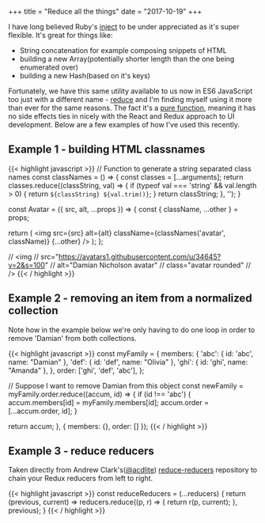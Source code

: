 +++
title = "Reduce all the things"
date = "2017-10-19"
+++

I have long believed Ruby's [inject](https://apidock.com/ruby/Enumerable/inject) to be under appreciated as it's super flexible. It's great for things like:

* String concatenation for example composing snippets of HTML
* building a new Array(potentially shorter length than the one being enumerated over)
* building a new Hash(based on it's keys)

Fortunately, we have this same utility available to us now in ES6 JavaScript too just with a different name - [reduce](https://developer.mozilla.org/en-US/docs/Web/JavaScript/Reference/Global_Objects/Array/Reduce) and I'm finding myself using it more than ever for the same reasons. The fact it's a [pure function](https://en.wikipedia.org/wiki/Pure_function), meaning it has no side effects ties in nicely with the React and Redux approach to UI development. Below are a few examples of how I've used this recently.

## Example 1 - building HTML classnames

{{< highlight javascript >}}
// Function to generate a string separated class names
const classNames = () => {
  const classes = [...arguments];
  return classes.reduce((classString, val) => {
    if (typeof val === 'string' && val.length > 0) {
      return `${classString} ${val.trim()}`;
    }
    return classString;
  }, '');
}

const Avatar = ({ src, alt, ...props }) => {
  const { className, ...other } = props;

  return (
    <img
      src={src}
      alt={alt}
      className={classNames('avatar', className)}
      {...other}
    />
  );
};

<Avatar
  src="https://avatars1.githubusercontent.com/u/34645?v=2&s=100"
  alt="Damian Nicholson avatar"
  className="rounded"
/>
// <img
//   src="https://avatars1.githubusercontent.com/u/34645?v=2&s=100"
//   alt="Damian Nicholson avatar"
//   class="avatar rounded"
// />
{{< / highlight >}}

## Example 2 - removing an item from a normalized collection

Note how in the example below we're only having to do one loop in order to remove 'Damian' from both collections.

{{< highlight javascript >}}
const myFamily = {
  members: {
    'abc': { id: 'abc', name: "Damian" },
    'def': { id: 'def', name: "Olivia" },
    'ghi': { id: 'ghi', name: "Amanda" },
  },
  order: ['ghi', 'def', 'abc'],
};

// Suppose I want to remove Damian from this object
const newFamily = myFamily.order.reduce((accum, id) => {
  if (id !== 'abc') {
    accum.members[id] = myFamily.members[id];
    accum.order = [...accum.order, id];
  }

  return accum;
}, { members: {}, order: [] });
{{< / highlight >}}

## Example 3 - reduce reducers

Taken directly from Andrew Clark's([@acdlite](https://twitter.com/acdlite)) [reduce-reducers](https://github.com/acdlite/reduce-reducers) repository to chain your Redux reducers from left to right.

{{< highlight javascript >}}
const reduceReducers = (...reducers) {
  return (previous, current) =>
    reducers.reduce((p, r) => {
      return r(p, current);
    }, previous);
}
{{< / highlight >}}
